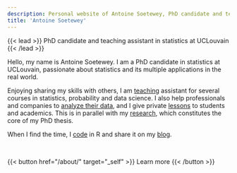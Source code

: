 ```yaml
---
description: Personal website of Antoine Soetewey, PhD candidate and teaching assistant in statistics at UCLouvain
title: 'Antoine Soetewey'
---
```


{{< lead >}}
PhD candidate and teaching assistant in statistics at UCLouvain
{{< /lead >}}

Hello, my name is Antoine Soetewey. I am a PhD candidate in statistics at UCLouvain, passionate about statistics and its multiple applications in the real world.

Enjoying sharing my skills with others, I am [teaching](/teaching/) assistant for several courses in statistics, probability and data science. I also help professionals and companies to [analyze their data](https://datanalyze.be/), and I give private [lessons](https://easystat.be/) to students and academics. This is in parallel with my [research](/research/), which constitutes the core of my PhD thesis.

When I find the time, I [code](/software/) in R and share it on my [blog](https://statsandr.com/).

<br>

{{< button href="/about/" target="_self" >}}
Learn more
{{< /button >}}
